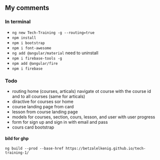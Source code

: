 ## My comments

### In terminal
 - `ng new Tech-Training -g --routing=true`
 - `npm install`
 - `npm i bootstrap`
 - `npm i font-awesome`
 - `ng add @angular/material`  need to uninstall
 - `npm i firebase-tools -g`
 - `npm add @angular/fire`
 - `npm i firebase`

### Todo
* routing home (courses, articals) navigate ot course with the course id and to all courses (same for articals)
* diractive for courses sor home
* course landing page from card
* lesson from course landing page
 * models for courses, section, cours, lesson, and user with user progress 
 * form for sign up and sign in with email and pass
 * cours card bootstrap


 #### bild for ghp
 `ng build --prod --base-href https://betzalelkenig.github.io/tech-training-1/`
 

